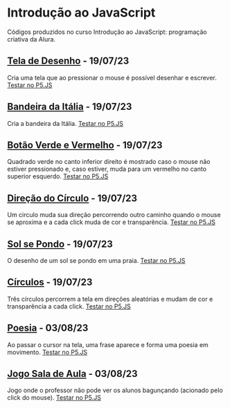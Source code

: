 # Introdução ao JavaScript
Códigos produzidos no curso Introdução ao JavaScript: programação criativa da Alura.

## [Tela de Desenho](https://github.com/fernandalopesbarbalho/javascript-alura/blob/main/tela_de_desenho.js) - 19/07/23
Cria uma tela que ao pressionar o mouse é possível desenhar e escrever. [Testar no P5.JS](https://editor.p5js.org/fl.barbalho/full/reSqjamo_)

## [Bandeira da Itália](https://github.com/fernandalopesbarbalho/javascript-alura/blob/main/bandeira_da_italia.js) - 19/07/23
Cria a bandeira da Itália. [Testar no P5.JS](https://editor.p5js.org/fl.barbalho/full/9ASvFBM9-)

## [Botão Verde e Vermelho](https://github.com/fernandalopesbarbalho/javascript-alura/blob/main/botao_verde_e_vermelho.js) - 19/07/23
Quadrado verde no canto inferior direito é mostrado caso o mouse não estiver pressionado e, caso estiver, muda para um vermelho no canto superior esquerdo.
[Testar no P5.JS](https://editor.p5js.org/fl.barbalho/full/qhqgzMPsU)

## [Direção do Círculo](https://github.com/fernandalopesbarbalho/javascript-alura/blob/main/direcao_do_circulo.js) - 19/07/23
Um circulo muda sua direção percorrendo outro caminho quando o mouse se aproxima e a cada click muda de cor e transparência.
[Testar no P5.JS](https://editor.p5js.org/fl.barbalho/full/sji54IdGG)

## [Sol se Pondo](https://github.com/fernandalopesbarbalho/javascript-alura/blob/main/sol_se_pondo.js) - 19/07/23
O desenho de um sol se pondo em uma praia.
[Testar no P5.JS](https://editor.p5js.org/fl.barbalho/full/SWXQ7PFIB)

## [Círculos](https://github.com/fernandalopesbarbalho/javascript-alura/blob/main/circulos.js) - 19/07/23
Três círculos percorrem a tela em direções aleatórias e mudam de cor e transparência a cada click. [Testar no P5.JS](https://editor.p5js.org/fl.barbalho/full/jHYunC7-T)

## [Poesia](https://github.com/fernandalopesbarbalho/javascript-alura/blob/main/poesia.js) - 03/08/23
Ao passar o cursor na tela, uma frase aparece e forma uma poesia em movimento. [Testar no P5.JS](https://editor.p5js.org/fl.barbalho/full/Sq-DkSHAg)

## [Jogo Sala de Aula](https://github.com/fernandalopesbarbalho/javascript-alura/blob/main/jogo_sala_de_aula.js) - 03/08/23
Jogo onde o professor não pode ver os alunos bagunçando (acionado pelo click do mouse). [Testar no P5.JS](https://editor.p5js.org/fl.barbalho/full/pedp57Jy4)
